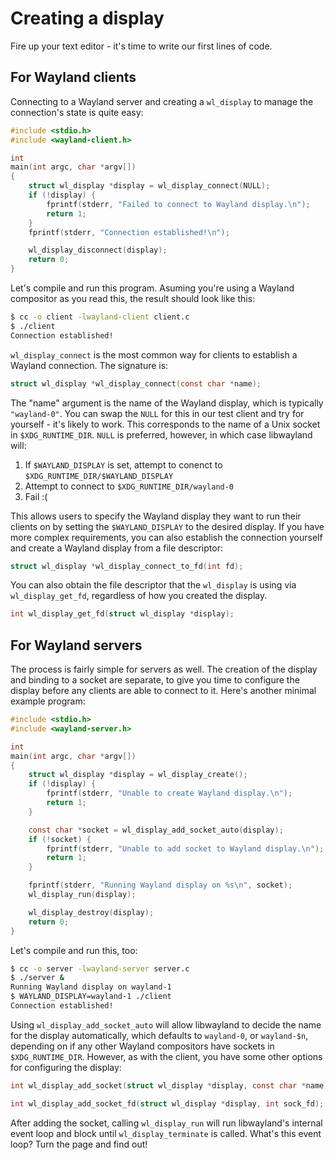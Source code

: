 # Creating a display

Fire up your text editor - it's time to write our first lines of code.

## For Wayland clients

Connecting to a Wayland server and creating a `wl_display` to manage the
connection's state is quite easy:

```c
#include <stdio.h>
#include <wayland-client.h>

int
main(int argc, char *argv[])
{
    struct wl_display *display = wl_display_connect(NULL);
    if (!display) {
        fprintf(stderr, "Failed to connect to Wayland display.\n");
        return 1;
    }
    fprintf(stderr, "Connection established!\n");

    wl_display_disconnect(display);
    return 0;
}
```

Let's compile and run this program. Asuming you're using a Wayland compositor as
you read this, the result should look like this:

```sh
$ cc -o client -lwayland-client client.c
$ ./client
Connection established!
```

`wl_display_connect` is the most common way for clients to establish a Wayland
connection. The signature is:

```c
struct wl_display *wl_display_connect(const char *name);
```

The "name" argument is the name of the Wayland display, which is typically
`"wayland-0"`. You can swap the `NULL` for this in our test client and try for
yourself - it's likely to work. This corresponds to the name of a Unix socket in
`$XDG_RUNTIME_DIR`. `NULL` is preferred, however, in which case libwayland will:

1. If `$WAYLAND_DISPLAY` is set, attempt to conenct to
   `$XDG_RUNTIME_DIR/$WAYLAND_DISPLAY`
2. Attempt to connect to `$XDG_RUNTIME_DIR/wayland-0`
3. Fail :(

This allows users to specify the Wayland display they want to run their clients
on by setting the `$WAYLAND_DISPLAY` to the desired display. If you have more
complex requirements, you can also establish the connection yourself and create
a Wayland display from a file descriptor:

```c
struct wl_display *wl_display_connect_to_fd(int fd);
```

You can also obtain the file descriptor that the `wl_display` is using via
`wl_display_get_fd`, regardless of how you created the display.

```c
int wl_display_get_fd(struct wl_display *display);
```

## For Wayland servers

The process is fairly simple for servers as well. The creation of the display
and binding to a socket are separate, to give you time to configure the display
before any clients are able to connect to it. Here's another minimal example
program:

```c
#include <stdio.h>
#include <wayland-server.h>

int
main(int argc, char *argv[])
{
    struct wl_display *display = wl_display_create();
    if (!display) {
        fprintf(stderr, "Unable to create Wayland display.\n");
        return 1;
    }

    const char *socket = wl_display_add_socket_auto(display);
    if (!socket) {
        fprintf(stderr, "Unable to add socket to Wayland display.\n");
        return 1;
    }

    fprintf(stderr, "Running Wayland display on %s\n", socket);
    wl_display_run(display);

    wl_display_destroy(display);
    return 0;
}
```

Let's compile and run this, too:

```sh
$ cc -o server -lwayland-server server.c
$ ./server &
Running Wayland display on wayland-1
$ WAYLAND_DISPLAY=wayland-1 ./client
Connection established!
```

Using `wl_display_add_socket_auto` will allow libwayland to decide the name for
the display automatically, which defaults to `wayland-0`, or `wayland-$n`,
depending on if any other Wayland compositors have sockets in
`$XDG_RUNTIME_DIR`. However, as with the client, you have some other options for
configuring the display:

```c
int wl_display_add_socket(struct wl_display *display, const char *name);

int wl_display_add_socket_fd(struct wl_display *display, int sock_fd);
```

After adding the socket, calling `wl_display_run` will run libwayland's internal
event loop and block until `wl_display_terminate` is called. What's this event
loop? Turn the page and find out!
